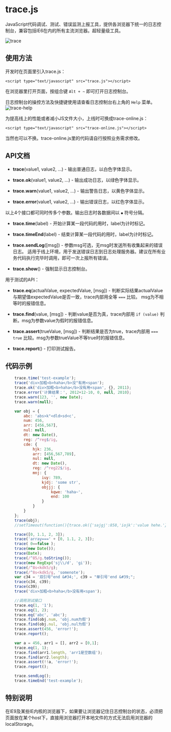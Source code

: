 ﻿# trace.js

JavaScript代码调试、测试、错误监测上报工具，提供各浏览器下统一的日志控制台，兼容包括IE6在内的所有主流浏览器。超轻量级工具。

![trace](http://mokjs.sinaapp.com/pic/trace.png)

## 使用方法

开发时在页面里引入trace.js：

    <script type="text/javascript" src="trace.js"></script>

在浏览器里打开页面，按组合键 `Alt + ~` 即可打开日志控制台。

日志控制台的操控方法及快捷键使用请查看日志控制台右上角的 `Help` 菜单。
![trace-help](http://mokjs.sinaapp.com/pic/trace-help.png)

为提高线上的性能或者减小JS文件大小，上线时可换成trace-online.js：

    <script type="text/javascript" src="trace-online.js"></script>

当然也可以不换。trace-online.js里的代码请自行按照业务需求修改。

## API文档

* __trace__(value1, value2, ...) - 输出普通日志，以白色字体显示。

* __trace.ok__(value1, value2, ...) - 输出成功日志，以绿色字体显示。

* __trace.warn__(value1, value2, ...) - 输出警告日志，以黄色字体显示。

* __trace.error__(value1, value2, ...) - 输出错误日志，以红色字体显示。

以上4个接口都可同时传多个参数。输出日志时各数据间以 `◆` 符号分隔。

* __trace.time__(label) - 开始计算某一段代码的用时，label为计时标记。

* __trace.timeEnd__(label) - 结束计算某一段代码的用时，label为计时标记。

* __trace.sendLog__([msg]) - 参数msg可选，无msg时发送所有收集起来的错误日志。
适用于线上环境，用于发送错误日志到日志处理服务器。建议在所有业务代码执行完毕时调用，即可一次上报所有错误。

* __trace.show__() - 强制显示日志控制台。

用于测试的API：

* __trace.eq__(actualValue, expectedValue, [msg]) - 判断实际结果actualValue与期望值expectedValue是否一致，trace内部用全等 `===` 比较。
msg为不相等时的报错信息。

* __trace.find__(value, [msg]) - 判断value是否为真，trace内部用 `if (value)` 判断。msg为参数value为假时的报错信息。

* __trace.assert__(trueValue, [msg]) - 判断结果是否为true，trace内部用 `=== true` 比较。msg为参数trueValue不等true时的报错信息。

* __trace.report__() - 打印测试报告。

## 代码示例

```javascript
	trace.time('test-example');
	trace('div>加粗<b>haha</b>没"有用<span');
	trace.ok('div>加粗<b>haha</b>没有用<span', {}, 2011);
	trace.error('计算结果：', 2012+12-10, 0, null, 2010);
	trace.warn(123, '', new Date);
	trace.warn(null);

	var obj = {
		abc: 'abs>k"<dld>sd<c',
		num: 456,
		arr: [456,567],
		nul: null,
		dt: new Date(),
		reg: /^reg$/ig,
		cde: {
			hjk: 236,
			arr: [456,567,789],
			nul: null,
			dt: new Date(),
			reg: /^reg22$/ig,
			mnj: {
				iuy: 789,
				kjdj: 'some str',
				objjj: {
					kqwe: 'haha~',
					end: 100
				}
			}
		}
	};
	trace(obj);
	//setTimeout(function(){trace.ok({'sajgj':858,'iojk':'value hehe.'});},10000);

	trace([0, 1.1, 2, 3]);
	trace('array===' + [0, 1.1, 2, 3]);
	trace( 0==false );
	trace(new Date());
	trace(Date);
	trace(/^85/g.toString());
	trace(new RegExp('sj\\/d', 'gi'));
	trace(/^8s<kdk5/g);
	trace(/^8s<kdk5/g, 'somenote');
	var c34 = '双引号"end &#34;', c39 = "单引号'end &#39;";
	trace(c34, c39);
	trace(c39);
	trace('div>加粗<b>haha</b>没有用<span');

	//调用测试接口
	trace.eq(1, '1');
	trace.eq(1, 2);
	trace.eq('abc', 'abc');
	trace.find(obj.num, 'obj.num为假')
	trace.find(obj.nul, 'obj.nul为假')
	trace.assert(456, 'error!');
	trace.report();

	var a = 456, arr1 = [], arr2 = [0,1];
	trace.eq(1, 1);
	trace.find(arr1.length, 'arr1是空数组');
	trace.find(arr2.length);
	trace.assert(!!a, 'error!');
	trace.report();

	trace.sendLog();
	trace.timeEnd('test-example');
```
## 特别说明

在IE9及某些IE内核的浏览器下，如果要让浏览器记住日志控制台的状态，必须把页面放在某个host下，直接用浏览器打开本地文件的方式无法启用浏览器的localStorage。
